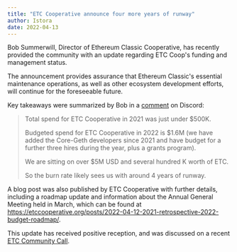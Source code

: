 ```yaml
---
title: "ETC Cooperative announce four more years of runway"
author: Istora
date: 2022-04-13
---
```


Bob Summerwill, Director of Ethereum Classic Cooperative, has recently provided the community with an update regarding ETC Coop's funding and management status. 

The announcement provides assurance that Ethereum Classic's essential maintenance operations, as well as other ecosystem development efforts, will continue for the foreseeable future. 

Key takeaways were summarized by Bob in a [comment](https://discord.com/channels/223674353001168906/223674353001168906/963134603483303948) on Discord:

> Total spend for ETC Cooperative in 2021 was just under $500K.
>
> Budgeted spend for ETC Cooperative in 2022 is $1.6M (we have added the Core-Geth developers since 2021 and have budget for a further three hires during the year, plus a grants program).
>
> We are sitting on over $5M USD and several hundred K worth of ETC.
> 
> So the burn rate likely sees us with around 4 years of runway. 

A blog post was also published by ETC Cooperative with further details, including a roadmap update and information about the Annual General Meeting held in March, which can be found at https://etccooperative.org/posts/2022-04-12-2021-retrospective-2022-budget-roadmap/.

This update has received positive reception, and was discussed on a recent [ETC Community Call](https://youtube.com/watch?v=J1bJqafKtXI).

